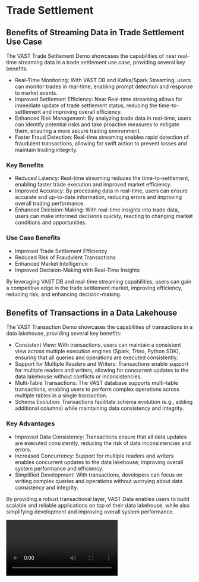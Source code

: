 # Trade Settlement

## Benefits of Streaming Data in Trade Settlement Use Case

The VAST Trade Settlement Demo showcases the capabilities of near real-time streaming data in a trade settlement use case, providing several key benefits:

- Real-Time Monitoring: With VAST DB and Kafka/Spark Streaming, users can monitor trades in real-time, enabling prompt detection and response to market events.
- Improved Settlement Efficiency: Near Real-time streaming allows for immediate update of trade settlement status, reducing the time-to-settlement and improving overall efficiency.
- Enhanced Risk Management: By analyzing trade data in real-time, users can identify potential risks and take proactive measures to mitigate them, ensuring a more secure trading environment.
- Faster Fraud Detection: Real-time streaming enables rapid detection of fraudulent transactions, allowing for swift action to prevent losses and maintain trading integrity.

### Key Benefits

- Reduced Latency: Real-time streaming reduces the time-to-settlement, enabling faster trade execution and improved market efficiency.
- Improved Accuracy: By processing data in real-time, users can ensure accurate and up-to-date information, reducing errors and improving overall trading performance.
- Enhanced Decision-Making: With real-time insights into trade data, users can make informed decisions quickly, reacting to changing market conditions and opportunities.

### Use Case Benefits

- Improved Trade Settlement Efficiency
- Reduced Risk of Fraudulent Transactions
- Enhanced Market Intelligence
- Improved Decision-Making with Real-Time Insights

By leveraging VAST DB and real-time streaming capabilities, users can gain a competitive edge in the trade settlement market, improving efficiency, reducing risk, and enhancing decision-making.

## Benefits of Transactions in a Data Lakehouse

The VAST Transaction Demo showcases the capabilities of transactions in a data lakehouse, providing several key benefits:

 - Consistent View: With transactions, users can maintain a consistent view across multiple execution engines (Spark, Trino, Python SDK), ensuring that all queries and operations are executed consistently.
- Support for Multiple Readers and Writers: Transactions enable support for multiple readers and writers, allowing for concurrent updates to the data lakehouse without conflicts or inconsistencies.
- Multi-Table Transactions: The VAST database supports multi-table transactions, enabling users to perform complex operations across multiple tables in a single transaction.
- Schema Evolution: Transactions facilitate schema evolution (e.g., adding additional columns) while maintaining data consistency and integrity.

### Key Advantages

- Improved Data Consistency: Transactions ensure that all data updates are executed consistently, reducing the risk of data inconsistencies and errors.
- Increased Concurrency: Support for multiple readers and writers enables concurrent updates to the data lakehouse, improving overall system performance and efficiency.
- Simplified Development: With transactions, developers can focus on writing complex queries and operations without worrying about data consistency and integrity.

By providing a robust transactional layer, VAST Data enables users to build scalable and reliable applications on top of their data lakehouse, while also simplifying development and improving overall system performance.

![Screen Recording](https://media.githubusercontent.com/media/snowch/vast-docker-compose-examples/refs/heads/main/demos/fraud_detection/assets/VAST-Trading-Fraud-Demo2.mov)

 
